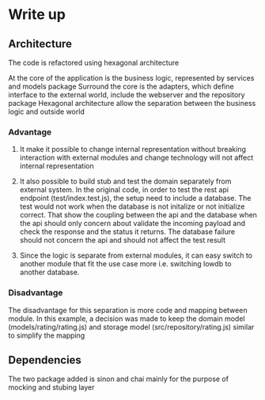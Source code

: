 # Write up

## Architecture

The code is refactored using hexagonal architecture

At the core of the application is the business logic, represented by services and models package
Surround the core is the adapters, which define interface to the external world, include the webserver and the repository package
Hexagonal architecture allow the separation between the business logic and outside world

### Advantage

1. It make it possible to change internal representation without breaking interaction with external modules and change technology will not affect internal representation

2. It also possible to build stub and test the domain separately from external system. In the original code, in order to test the rest api endpoint (test/index.test.js), the setup need to include a database. The test would not work when the database is not initalize or not initialize correct. That show the coupling between the api and the database when the api should only concern about validate the incoming payload and check the response and the status it returns. The database failure should not concern the api and should not affect the test result

3. Since the logic is separate from external modules, it can easy switch to another module that fit the use case more i.e. switching lowdb to another database.

### Disadvantage

The disadvantage for this separation is more code and mapping between module. In this example, a decision was made to keep the
domain model (models/rating/rating.js) and storage model (src/repository/rating.js) similar to simplify the mapping

## Dependencies

The two package added is sinon and chai mainly for the purpose of mocking and stubing layer
